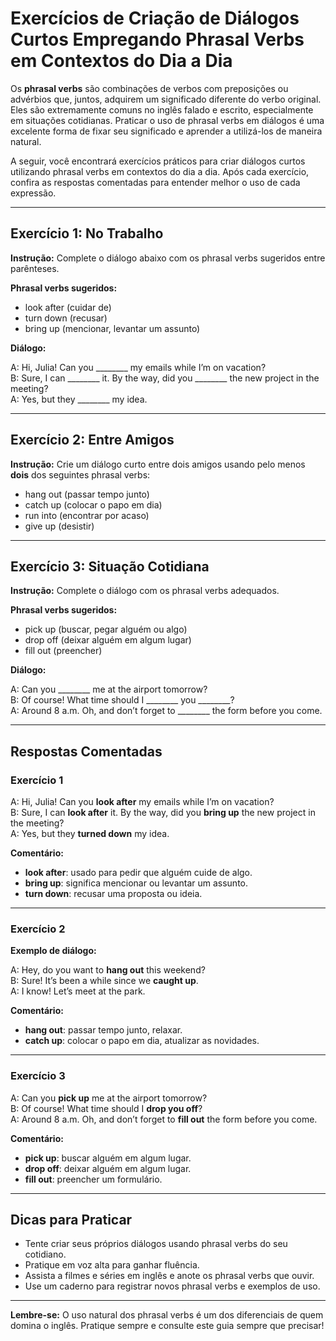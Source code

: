 
# Exercícios de Criação de Diálogos Curtos Empregando Phrasal Verbs em Contextos do Dia a Dia

Os **phrasal verbs** são combinações de verbos com preposições ou advérbios que, juntos, adquirem um significado diferente do verbo original. Eles são extremamente comuns no inglês falado e escrito, especialmente em situações cotidianas. Praticar o uso de phrasal verbs em diálogos é uma excelente forma de fixar seu significado e aprender a utilizá-los de maneira natural.

A seguir, você encontrará exercícios práticos para criar diálogos curtos utilizando phrasal verbs em contextos do dia a dia. Após cada exercício, confira as respostas comentadas para entender melhor o uso de cada expressão.

---

## Exercício 1: No Trabalho

**Instrução:** Complete o diálogo abaixo com os phrasal verbs sugeridos entre parênteses.

**Phrasal verbs sugeridos:**  
- look after (cuidar de)  
- turn down (recusar)  
- bring up (mencionar, levantar um assunto)  

**Diálogo:**

A: Hi, Julia! Can you ________ my emails while I’m on vacation?  
B: Sure, I can ________ it. By the way, did you ________ the new project in the meeting?  
A: Yes, but they ________ my idea.

---

## Exercício 2: Entre Amigos

**Instrução:** Crie um diálogo curto entre dois amigos usando pelo menos **dois** dos seguintes phrasal verbs:

- hang out (passar tempo junto)
- catch up (colocar o papo em dia)
- run into (encontrar por acaso)
- give up (desistir)

---

## Exercício 3: Situação Cotidiana

**Instrução:** Complete o diálogo com os phrasal verbs adequados.

**Phrasal verbs sugeridos:**  
- pick up (buscar, pegar alguém ou algo)
- drop off (deixar alguém em algum lugar)
- fill out (preencher)

**Diálogo:**

A: Can you ________ me at the airport tomorrow?  
B: Of course! What time should I ________ you ________?  
A: Around 8 a.m. Oh, and don’t forget to ________ the form before you come.

---

## Respostas Comentadas

### Exercício 1

A: Hi, Julia! Can you **look after** my emails while I’m on vacation?  
B: Sure, I can **look after** it. By the way, did you **bring up** the new project in the meeting?  
A: Yes, but they **turned down** my idea.

**Comentário:**  
- **look after**: usado para pedir que alguém cuide de algo.  
- **bring up**: significa mencionar ou levantar um assunto.  
- **turn down**: recusar uma proposta ou ideia.

---

### Exercício 2

**Exemplo de diálogo:**

A: Hey, do you want to **hang out** this weekend?  
B: Sure! It’s been a while since we **caught up**.  
A: I know! Let’s meet at the park.

**Comentário:**  
- **hang out**: passar tempo junto, relaxar.  
- **catch up**: colocar o papo em dia, atualizar as novidades.

---

### Exercício 3

A: Can you **pick up** me at the airport tomorrow?  
B: Of course! What time should I **drop you off**?  
A: Around 8 a.m. Oh, and don’t forget to **fill out** the form before you come.

**Comentário:**  
- **pick up**: buscar alguém em algum lugar.  
- **drop off**: deixar alguém em algum lugar.  
- **fill out**: preencher um formulário.

---

## Dicas para Praticar

- Tente criar seus próprios diálogos usando phrasal verbs do seu cotidiano.
- Pratique em voz alta para ganhar fluência.
- Assista a filmes e séries em inglês e anote os phrasal verbs que ouvir.
- Use um caderno para registrar novos phrasal verbs e exemplos de uso.

---

**Lembre-se:** O uso natural dos phrasal verbs é um dos diferenciais de quem domina o inglês. Pratique sempre e consulte este guia sempre que precisar!
```
